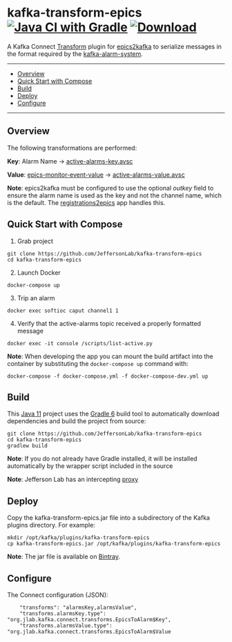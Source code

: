 # kafka-transform-epics [![Java CI with Gradle](https://github.com/JeffersonLab/kafka-transform-epics/workflows/Java%20CI%20with%20Gradle/badge.svg)](https://github.com/JeffersonLab/kafka-transform-epics/actions?query=workflow%3A%22Java+CI+with+Gradle%22) [![Download](https://api.bintray.com/packages/slominskir/maven/kafka-transform-epics/images/download.svg) ](https://bintray.com/slominskir/maven/kafka-transform-epics)
A Kafka Connect [Transform](https://kafka.apache.org/documentation.html#connect_transforms) plugin for [epics2kafka](https://github.com/JeffersonLab/epics2kafka) to serialize messages in the format required by the [kafka-alarm-system](https://github.com/JeffersonLab/kafka-alarm-system).

---
- [Overview](https://github.com/JeffersonLab/kafka-alarm-system#overview)
- [Quick Start with Compose](https://github.com/JeffersonLab/kafka-alarm-system#quick-start-with-compose)
- [Build](https://github.com/JeffersonLab/kafka-alarm-system#build)
- [Deploy](https://github.com/JeffersonLab/kafka-alarm-system#deploy)
- [Configure](https://github.com/JeffersonLab/kafka-alarm-system#configure)
---

## Overview
The following transformations are performed:

**Key**: Alarm Name -> [active-alarms-key.avsc](https://github.com/JeffersonLab/kafka-alarm-system/blob/master/schemas/active-alarms-key.avsc)

**Value**: [epics-monitor-event-value](https://github.com/JeffersonLab/epics2kafka/blob/master/src/main/java/org/jlab/kafka/connect/CASourceTask.java#L42-L54) -> [active-alarms-value.avsc](https://github.com/JeffersonLab/kafka-alarm-system/blob/master/schemas/active-alarms-value.avsc)

**Note**: epics2kafka must be configured to use the optional _outkey_ field to ensure the alarm name is used as the key and not the channel name, which is the default.  The [registrations2epics](https://github.com/JeffersonLab/registrations2epics) app handles this.

## Quick Start with Compose 
1. Grab project
```
git clone https://github.com/JeffersonLab/kafka-transform-epics
cd kafka-transform-epics
```
2. Launch Docker
```
docker-compose up
```
3. Trip an alarm
```
docker exec softioc caput channel1 1
```
4. Verify that the active-alarms topic received a properly formatted message 
```
docker exec -it console /scripts/list-active.py
```

**Note**: When developing the app you can mount the build artifact into the container by substituting the `docker-compose up` command with:
```
docker-compose -f docker-compose.yml -f docker-compose-dev.yml up
```

## Build
This [Java 11](https://adoptopenjdk.net/) project uses the [Gradle 6](https://gradle.org/) build tool to automatically download dependencies and build the project from source:

```
git clone https://github.com/JeffersonLab/kafka-transform-epics
cd kafka-transform-epics
gradlew build
```
**Note**: If you do not already have Gradle installed, it will be installed automatically by the wrapper script included in the source

**Note**: Jefferson Lab has an intercepting [proxy](https://gist.github.com/slominskir/92c25a033db93a90184a5994e71d0b78)
## Deploy
Copy the kafka-transform-epics.jar file into a subdirectory of the Kafka plugins directory.  For example:
```
mkdir /opt/kafka/plugins/kafka-transform-epics
cp kafka-transform-epics.jar /opt/kafka/plugins/kafka-transform-epics
```
**Note**: The jar file is available on [Bintray](https://dl.bintray.com/slominskir/maven/org/jlab/kafka/connect/transform/kafka-transform-epics/).
## Configure
The Connect configuration (JSON):
```
    "transforms": "alarmsKey,alarmsValue",
    "transforms.alarmsKey.type": "org.jlab.kafka.connect.transforms.EpicsToAlarm$Key",
    "transforms.alarmsValue.type": "org.jlab.kafka.connect.transforms.EpicsToAlarm$Value
```
